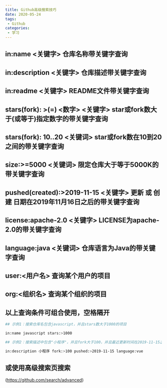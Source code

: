 ```yaml
---
title: Github高级搜索技巧
date: 2020-05-24
tags:
 - Github
categories: 
 - 学习
---
```




## in:name <关键字> 仓库名称带关键字查询

## in:description <关键字> 仓库描述带关键字查询

## in:readme <关键字> README文件带关键字查询

## stars(fork): >(=) <数字> <关键字> star或fork数大于(或等于)指定数字的带关键字查询

## stars(fork): 10..20 <关键词> star或fork数在10到20之间的带关键字查询

## size:>=5000 <关键词> 限定仓库大于等于5000K的带关键字查询

## pushed(created):>2019-11-15 <关键字> 更新 或 创建 日期在2019年11月16日之后的带关键字查询

## license:apache-2.0 <关键字> LICENSE为apache-2.0的带关键字查询

## language:java <关键词> 仓库语言为Java的带关键字查询

## user:<用户名> 查询某个用户的项目

## org:<组织名> 查询某个组织的项目

## 以上查询条件可组合使用，空格隔开

```bash
## 示例1：搜索仓库名包含javascript，并且stars数大于1000的项目

in:name javascript stars:>1000

## 示例2：搜索描述中包含"小程序"，并且fork大于100，并且最近更新时间在2019-11-15之后的，并且使用开发语言为vue的项目

in:description 小程序 fork:>100 pushed:>2019-11-15 language:vue
```

## 或使用高级搜索页搜索

(<https://github.com/search/advanced>)
